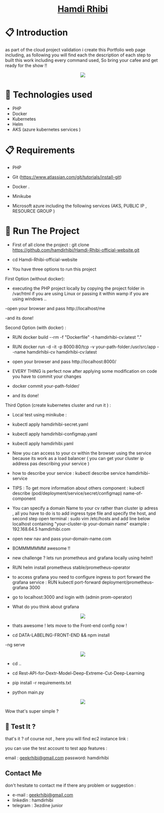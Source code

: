 <h1 align="center" style="color :black">
<a href="http://hamdirhibi-cv.francecentral.cloudapp.azure.com/">
    Hamdi Rhibi 

</a>
</h1>

# 📋 Introduction 

<p> as part of the cloud project validation i create this Portfolio web page including, as following you will find each the description of each step to built this work including every command used, So bring your cafee and get ready for the show !!   </p>


<div align="center">
<img src="./assets/images/login.png"  />

</div>



# 🎉 Technologies used 

- PHP 
- Docker 
- Kubernetes 
- Helm 
- AKS  (azure kubernetes services )

# 📋 Requirements 

- PHP 

- Git  (https://www.atlassian.com/git/tutorials/install-git) 

- Docker .

- Minikube 

- Microsoft azure including the following services (AKS, PUBLIC IP , RESOURCE GROUP )

# 📖 Run The Project

- First of all clone the project : git clone https://github.com/hamdirhibi/Hamdi-Rhibi-official-website.git

- cd Hamdi-Rhibi-official-website

- You have three options to run this project 

First Option (without docker): 

- executing the PHP project locally by copying the project folder in /var/html if you are using Linux or passing it within wamp if you are using windows ..

-open your browser and pass http://localhost/me

-and its done!

Second Option (with docker) : 


- RUN docker build --rm -f "Dockerfile" -t hamdirhibi-cv:latest "." 

- RUN docker run -d -it -p 8000:80/tcp -v your-path-folder:/usr/src/app  --name hamdirhibi-cv hamdirhibi-cv:latest

- open your browser and pass http://localhost:8000/

- EVERY THING is perfect now after applying some modification on code you have to commit your changes 

- docker commit your-path-folder/

- and its done!


Third Option (create kubernetes cluster and run it ) : 

- Local test using minikube : 

- kubectl apply hamdirhibi-secret.yaml 

- kubectl apply hamdirhibi-configmap.yaml 

- kubectl apply hamdirhibi.yaml 

- Now you can access to your cv within the browser using the service because its work as a load balancer ( you can get your cluster ip address pas describing your service )

- how to describe your service : kubectl describe service hamdirhibi-service 

- TIPS : To get more information about others component : kubectl describe (pod/deployment/service/secret/configmap) name-of-component

- You can specify a domain Name to your cv rather than cluster ip adress , all you have to do is to add ingress type file and specify the host, and second step open terminal : sudo vim /etc/hosts and add line below localhost containing "your-cluster-ip your-domain name" example  : 192.168.64.5 hamdirhibi.com

- open new nav and pass your-domain-name.com 

- BOMMMMMMM awesome !! 

- new challenge ?  lets run prometheus and grafana locally using helm!! 

- RUN helm install prometheus stable/prometheus-operator

- to access grafana you need to configure ingress to port forward the grafana service : RUN kubectl port-forward deployment/prometheus-grafana 3000

- go to localhost:3000 and login with (admin prom-operator)

- What do you think about grafana 






<div align="center">
<img src="./assets/images/node_installation.png"  />
</div> 


- thats awesome ! lets move to the Front-end  config now ! 

- cd DATA-LABELING-FRONT-END && npm install 

-ng serve

<div align="center">
<img src="./assets/images/angular_installation.png" />
</div> 


- cd .. 

- cd Rest-API-for-Dextr-Model-Deep-Extreme-Cut-Deep-Learning 

- pip install -r requirements.txt

- python main.py

<div align="center">
<img src="./assets/images/dextr_installation.png"  />
</div> 


Wow that's  super simple ? 


## 🚀 Test It ? 

that's it ? of course not , here you will find ec2 instance link    : 


you can use the test account to test app features  : 

email : geekrhibi@gmail.com
password: hamdirhibi


##  Contact Me

don't hesitate to contact me if there any problem or suggestion :
- e-mail : geekrhibi@gmail.com
- linkedin : hamdirhibi
- telegram : 3ezdine junior
